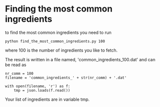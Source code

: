 # Finding the most common ingredients

to find the most common ingredients you need to run

```
python find_the_most_common_ingredients.py 100
```
where 100 is the number of ingredients you like to fetch.

The result is written in a file named, 'common_ingredients_100.dat' and can be read as

```
nr_comm = 100
filename = 'common_ingredients_' + str(nr_comm) + '.dat'

with open(filename, 'r') as f:
    tmp = json.loads(f.read())
```

Your list of ingredients are in variable tmp.